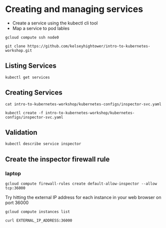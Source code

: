 # Creating and managing services

* Create a service using the kubectl cli tool
* Map a service to pod lables

```
gcloud compute ssh node0
```

```
git clone https://github.com/kelseyhightower/intro-to-kubernetes-workshop.git
```

## Listing Services

```
kubectl get services
```

## Creating Services

```
cat intro-to-kubernetes-workshop/kubernetes-configs/inspector-svc.yaml
```

```
kubectl create -f intro-to-kubernetes-workshop/kubernetes-configs/inspector-svc.yaml
```

## Validation
```
kubectl describe service inspector
```

## Create the inspector firewall rule

### laptop

```
gcloud compute firewall-rules create default-allow-inspector --allow tcp:36000
```

Try hitting the external IP address for each instance in your web browser on port 36000

```
gcloud compute instances list
```

```
curl EXTERNAL_IP_ADDRESS:36000
```
